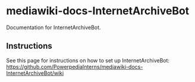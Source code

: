 # mediawiki-docs-InternetArchiveBot
Documentation for InternetArchiveBot.

## Instructions

See this page for instructions on how to set up InternetArchiveBot:
https://github.com/PowerpediaInterns/mediawiki-docs-InternetArchiveBot/wiki